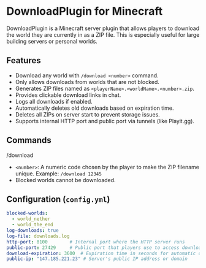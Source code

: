 # DownloadPlugin for Minecraft

DownloadPlugin is a Minecraft server plugin that allows players to download the world they are currently in as a ZIP file. This is especially useful for large building servers or personal worlds.

## Features

- Download any world with `/download <number>` command.
- Only allows downloads from worlds that are not blocked.
- Generates ZIP files named as `<playerName>.<worldName>.<number>.zip`.
- Provides clickable download links in chat.
- Logs all downloads if enabled.
- Automatically deletes old downloads based on expiration time.
- Deletes all ZIPs on server start to prevent storage issues.
- Supports internal HTTP port and public port via tunnels (like Playit.gg).

## Commands
/download <number>



- `<number>`: A numeric code chosen by the player to make the ZIP filename unique. Example: `/download 12345`
- Blocked worlds cannot be downloaded.

## Configuration (`config.yml`)

```yaml
blocked-worlds:
  - world_nether
  - world_the_end
log-downloads: true
log-file: downloads.log
http-port: 8100        # Internal port where the HTTP server runs
public-port: 27429     # Public port that players use to access downloads
download-expiration: 3600  # Expiration time in seconds for automatic deletion
public-ip: "147.185.221.23" # Server's public IP address or domain
